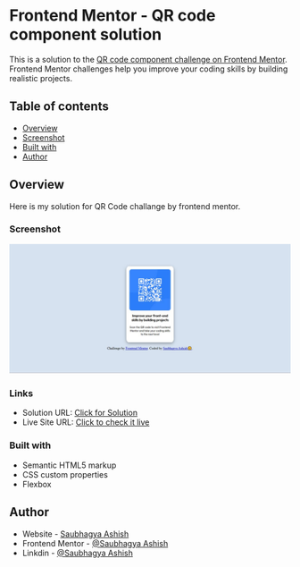 # Frontend Mentor - QR code component solution

This is a solution to the [QR code component challenge on Frontend Mentor](https://www.frontendmentor.io/challenges/qr-code-component-iux_sIO_H). Frontend Mentor challenges help you improve your coding skills by building realistic projects. 

## Table of contents

- [Overview](#overview)
- [Screenshot](#screenshot)
- [Built with](#built-with)
- [Author](#author)



## Overview
Here is my solution for QR Code challange by frontend mentor.
### Screenshot

![](./images/screenshot.JPG)


### Links

- Solution URL: [Click for Solution](https://github.com/saubhagyaashish/qr-code-component-main/)
- Live Site URL: [Click to check it live](https://saubhagyaashish.github.io/qr-code-component-main/)


### Built with

- Semantic HTML5 markup
- CSS custom properties
- Flexbox

## Author

- Website - [Saubhagya Ashish](https://www.your-site.com)
- Frontend Mentor - [@Saubhagya Ashish](https://www.frontendmentor.io/profile/saubhagyaashish)
- Linkdin - [@Saubhagya Ashish](https://www.linkedin.com/in/saubhagya-ashish/)


